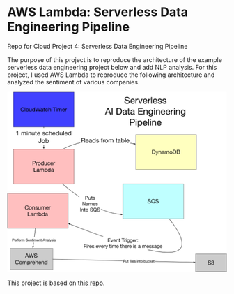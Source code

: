 # AWS Lambda: Serverless Data Engineering Pipeline
Repo for Cloud Project 4: Serverless Data Engineering Pipeline

The purpose of this project is to reproduce the architecture of the example serverless data engineering project below and add NLP analysis. For this project, I used AWS Lambda to reproduce the following architecture and analyzed the sentiment of various companies.

![](https://github.com/vmtang11/aws_serverless/blob/main/serverless_pipeline.png)

This project is based on [this repo](https://github.com/noahgift/awslambda).
